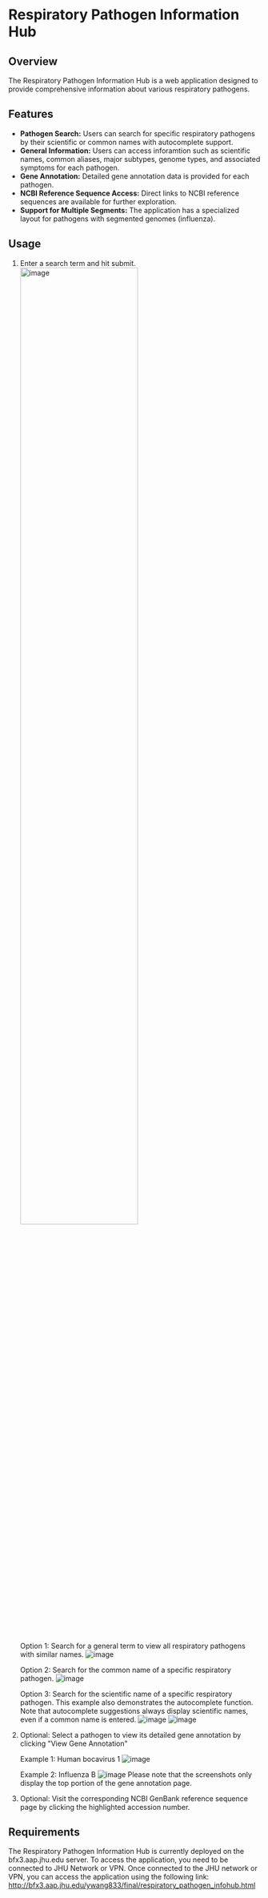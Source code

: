 # Respiratory Pathogen Information Hub

## Overview
The Respiratory Pathogen Information Hub is a web application designed to provide comprehensive information about various respiratory pathogens.

## Features
- **Pathogen Search:** Users can search for specific respiratory pathogens by their scientific or common names with autocomplete support.
- **General Information:** Users can access inforamtion such as scientific names, common aliases, major subtypes, genome types, and associated symptoms for each pathogen.
- **Gene Annotation:** Detailed gene annotation data is provided for each pathogen.
- **NCBI Reference Sequence Access:** Direct links to NCBI reference sequences are available for further exploration.
- **Support for Multiple Segments:** The application has a specialized layout for pathogens with segmented genomes (influenza).

## Usage
1. Enter a search term and hit submit.  
   <img src="https://github.com/yichenwang0/respiratory_disease_infohub/assets/59595330/1b644d40-7ffc-48d7-8311-65ad2afe4911" alt="image" width="70%">

   Option 1: Search for a general term to view all respiratory pathogens with similar names.
   ![image](https://github.com/yichenwang0/respiratory_disease_infohub/assets/59595330/a73e5041-c0f7-489c-a7dd-5e1861949137)

   Option 2: Search for the common name of a specific respiratory pathogen.
   ![image](https://github.com/yichenwang0/respiratory_disease_infohub/assets/59595330/db4caa24-14b2-4670-92b5-92adde3c8a66)

   Option 3: Search for the scientific name of a specific respiratory pathogen. This example also demonstrates the autocomplete function. Note that autocomplete suggestions always display scientific names, even if a common name is entered. 
   ![image](https://github.com/yichenwang0/respiratory_disease_infohub/assets/59595330/5ac68f8c-f731-4963-a664-ecaec402f37b)
   ![image](https://github.com/yichenwang0/respiratory_disease_infohub/assets/59595330/faf1250d-bc7f-4794-b279-5796de061595)

2. Optional: Select a pathogen to view its detailed gene annotation by clicking "View Gene Annotation"

   Example 1: Human bocavirus 1 
   ![image](https://github.com/yichenwang0/respiratory_disease_infohub/assets/59595330/531317fb-1708-4fe1-b84d-4150a88554fd)

   Example 2: Influenza B
   ![image](https://github.com/yichenwang0/respiratory_disease_infohub/assets/59595330/5765704e-d739-4428-925e-9630ca8f583a)
   Please note that the screenshots only display the top portion of the gene annotation page.
   
3. Optional: Visit the corresponding NCBI GenBank reference sequence page by clicking the highlighted accession number.

## Requirements
The Respiratory Pathogen Information Hub is currently deployed on the bfx3.aap.jhu.edu server. To access the application, you need to be connected to JHU Network or VPN. Once connected to the JHU network or VPN, you can access the application using the following link: http://bfx3.aap.jhu.edu/ywang833/final/respiratory_pathogen_infohub.html

